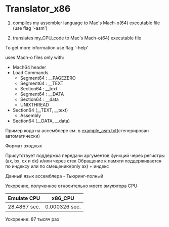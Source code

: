 # Translator_x86
1) compiles my assembler language to Mac's Mach-o(64) executable file (use flag '-asm')

2) translates my_CPU_code to Mac's Mach-o(64) executable file

To get more information use flag '-help'

uses Mach-o files only with:
- Mach64 header
- Load Commands
  - Segment64 : __PAGEZERO
  - Segment64 : __TEXT
  - Section64 : __text
  - Segment64 : __DATA
  - Section64 : __data
  - UNIXTHREAD
- Section64 (__TEXT, __text)
  - Assembly
- Section64 (__DATA, __data)

Пример кода на ассемблере см. в [example_asm.txt](https://github.com/iDang3r/Translator_x86/blob/master/example_asm.txt)(сгенерирован автоматически)

Формат входных 

Присутствует поддержка передачи аргументов функций через регистры (ax, bx, cx и dx) и/или через стек
Обращение к памяти поддерживается по индексу или по смещению(only ax) + индекс

Данный язык ассемблера - Тьюринг-полный

Ускорение, полученное относительно моего эмулятора CPU:

Emulate CPU |   x86_CPU
------------|--------------
28.4867 sec.| 0.000326 sec.

Ускорение: 87 тысяч раз
